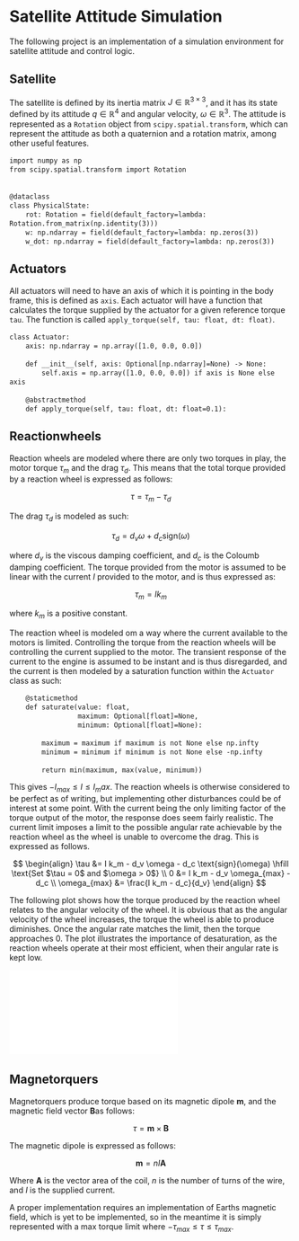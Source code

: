 # Satellite Attitude Simulation

The following project is an implementation of a simulation environment for satellite attitude and control logic. 

## Satellite

The satellite is defined by its inertia matrix $J \in \mathbb{R}^{3\times 3}$, and it has its state defined by its attitude $q \in \mathbb{R}^{4}$ and angular velocity, $\omega \in \mathbb{R}^{3}$. The attitude is represented as a `Rotation` object from `scipy.spatial.transform`, which can represent the attitude as both a quaternion and a rotation matrix, among other useful features. 


```
import numpy as np
from scipy.spatial.transform import Rotation


@dataclass
class PhysicalState:
    rot: Rotation = field(default_factory=lambda: Rotation.from_matrix(np.identity(3)))
    w: np.ndarray = field(default_factory=lambda: np.zeros(3))
    w_dot: np.ndarray = field(default_factory=lambda: np.zeros(3))
```


## Actuators

All actuators will need to have an axis of which it is pointing in the body frame, this is defined as `axis`. Each actuator will have a function that calculates the torque supplied by the actuator for a given reference torque `tau`. The function is called `apply_torque(self, tau: float, dt: float)`.

```
class Actuator:
    axis: np.ndarray = np.array([1.0, 0.0, 0.0])

    def __init__(self, axis: Optional[np.ndarray]=None) -> None:
        self.axis = np.array([1.0, 0.0, 0.0]) if axis is None else axis

    @abstractmethod
    def apply_torque(self, tau: float, dt: float=0.1):
```


## Reactionwheels

Reaction wheels are modeled where there are only two torques in play, the motor torque $\tau_m$ and the drag $\tau_d$. This means that the total torque provided by a reaction wheel is expressed as follows: 

$$
    \tau = \tau_m - \tau_d
$$

The drag $\tau_d$ is modeled as such:

$$
\tau_d = d_v \omega + d_c \text{sign}(\omega)
$$

where $d_v$ is the viscous damping coefficient, and $d_c$ is the Coloumb damping coefficient. The torque provided from the motor is assumed to be linear with the current $I$ provided to the motor, and is thus expressed as: 

$$
\tau_m = I k_m
$$

where $k_m$ is a positive constant. 

The reaction wheel is modeled om a way where the current available to the motors is limited. Controlling the torque from the reaction wheels will be controlling the current supplied to the motor. The transient response of the current to the engine is assumed to be instant and is thus disregarded, and the current is then modeled by a saturation function within the `Actuator` class as such: 

```
    @staticmethod
    def saturate(value: float,
                 maximum: Optional[float]=None,
                 minimum: Optional[float]=None):

        maximum = maximum if maximum is not None else np.infty
        minimum = minimum if minimum is not None else -np.infty

        return min(maximum, max(value, minimum))
```

This gives $-I_{max} \leq I \leq I_max$. The reaction wheels is otherwise considered to be perfect as of writing, but implementing other disturbances could be of interest at some point. With the current being the only limiting factor of the torque output of the motor, the response does seem fairly realistic. The current limit imposes a limit to the possible angular rate achievable by the reaction wheel as the wheel is unable to overcome the drag. This is expressed as follows.

$$
\begin{align}
    \tau &= I k_m - d_v \omega - d_c \text{sign}(\omega) \hfill \text{Set $\tau = 0$ and $\omega > 0$} \\
    0 &= I k_m - d_v \omega_{max} - d_c \\
    \omega_{max} &= \frac{I k_m - d_c}{d_v}
\end{align}
$$

The following plot shows how the torque produced by the reaction wheel relates to the angular velocity of the wheel. It is obvious that as the angular velocity of the wheel increases, the torque the wheel is able to produce diminishes. Once the angular rate matches the limit, then the torque approaches 0. The plot illustrates the importance of desaturation, as the reaction wheels operate at their most efficient, when their angular rate is kept low.

![Torque test plot with max current set to 1.0 A](Simulation_files/torque_test_plot.pdf)


## Magnetorquers

Magnetorquers produce torque based on its magnetic dipole $\mathbf{m}$, and the magnetic field vector $\mathbf{B}$as follows: 

$$
    \tau = \mathbf{m} \times \mathbf{B}
$$

The magnetic dipole is expressed as follows: 

$$
    \mathbf{m} = n I \mathbf{A}
$$

Where $\mathbf{A}$ is the vector area of the coil, $n$ is the number of turns of the wire, and $I$ is the supplied current.

A proper implementation requires an implementation of Earths magnetic field, which is yet to be implemented, so in the meantime it is simply represented with a max torque limit where $-\tau_{max} \leq \tau \leq \tau_{max}$. 

